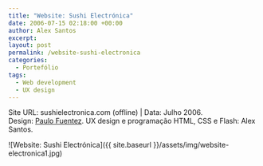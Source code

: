 ```yaml
---
title: "Website: Sushi Electrónica"
date: 2006-07-15 02:18:00 +00:00
author: Alex Santos
excerpt:
layout: post
permalink: /website-sushi-electronica
categories:
  - Portefólio
tags:
  - Web development
  - UX design
---
```

<p>Site URL: sushielectronica.com (offline) | Data: Julho 2006.<br>
Design: <a href="https://www.facebook.com/paulofuentez" target="_blank">Paulo Fuentez</a>. UX design e programação HTML, CSS e Flash: Alex Santos.</p>


![Website: Sushi Electrónica]({{ site.baseurl }}/assets/img/website-electronica1.jpg)